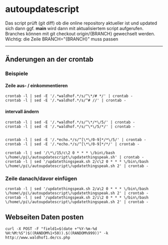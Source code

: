 # autoupdatescript

Das script prüft (git diff) ob die online repository aktueller ist und
updated sich dann ggf. **main** wird dann mit aktualisiertem script aufgerufen.
Branches können mit git checkout origin/{BRANCH} gewechselt werden. Wichtig: die Zeile BRANCH="{BRANCH}" muss passen

---

## Änderungen an der crontab

### Beispiele
#### Zeile aus- / einkommentieren
```
crontab -l | sed -E '/.*waldhof.*/s/^\*/# */' | crontab -
crontab -l | sed -E '/.*waldhof.*/s/^# //' | crontab -
```
#### intervall ändern
```
crontab -l | sed -E '/.*waldhof.*/s/^\*/*\/5/' | crontab -
crontab -l | sed -E '/.*waldhof.*/s/^\*\/5/*/' | crontab - 


crontab -l | sed -E '/.*echo.*/s/^[\*\/0-9]*/*\/5/' | crontab -
crontab -l | sed -E '/.*echo.*/s/^[\*\/0-9]*/*/' | crontab -
```

```
crontab -l | sed '/\*\/15/c\2 0 * * * \/bin\/bash \/home\/pi\/autoupdatescript\/updatethingspeak.sh' | crontab -
crontab -l | sed '/updatethingspeak.sh 2/c\2 0 * * * \/bin\/bash \/home\/pi\/autoupdatescript\/updatethingspeak.sh 2' | crontab -
```

### Zeile danach/davor einfügen

```
crontab -l | sed '/updatethingspeak.sh 2/a\2 0 * * * \/bin\/bash \/home\/pi\/autoupdatescript\/updatethingspeak.sh 2' | crontab -
crontab -l | sed '/updatethingspeak.sh 2/i\2 0 * * * \/bin\/bash \/home\/pi\/autoupdatescript\/updatethingspeak.sh 2' | crontab -
```
## Webseiten Daten posten

```
curl -X POST -F "field1=$(date +"%Y-%m-%d %H:%M:%S")$((RANDOM%1+50)).$((RANDOM%999))" -k http://www.waldhof1.de/cs.php
```
